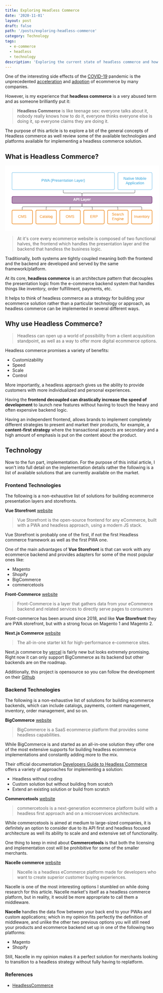 ```yaml
---
title: Exploring Headless Commerce
date: '2020-11-01'
layout: post
draft: false
path: '/posts/exploring-headless-commerce'
category: Technology
tags:
  - e-commerce
  - headless
  - technology
description: 'Exploring the current state of headless commerce and how to best take advantage'
---
```


<!--Exploring the current state of headless commerce and how to best take advantage-->

One of the interesting side effects of the [COVID-19](https://retail-insider.com/retail-insider/2020/7/retail-e-commerce-explodes-in-canada-amid-covid-19-pandemic/) pandemic is the unprecedented [acceleration](https://techcrunch.com/2020/08/24/covid-19-pandemic-accelerated-shift-to-e-commerce-by-5-years-new-report-says/) and [adoption](https://www.bigcommerce.com/blog/covid-19-ecommerce/) of ecommerce by many companies.

However, is my experience that **headless commerce** is a very abused term and as someone brilliantly put it:

> **Headless Commerce** is like teenage sex: everyone talks about it, nobody really knows how to do it, everyone thinks everyone else is doing it, sp everyone claims they are doing it.

The purpose of this article is to explore a bit of the general concepts of Headless commerce as well review some of the available technologies and platforms available for implementing a headless commerce solution.

## What is Headless Commerce?

![Basic Headless Architecture](./basic-headless-architecture.png)

> At it's core every ecommerce website is composed of two functional halves, the frontend which handles the presentation layer and the backend that handless the business logic.

Traditionally, both systems are tightly coupled meaning both the frontend and the backend are developed and served by the same framework/platform.

At its core, **headless commerce** is an architecture pattern that decouples the presentation logic from the e-commerce backend system that handles things like inventory, order fulfillment, payments, etc.

It helps to think of headless commerce as a strategy for building your ecommerce solution rather than a particular technology or approach, as headless commerce can be implemented in several different ways.

## Why use Headless Commerce?

> Headless can open up a world of possibility from a client acquisition standpoint, as well as a way to offer more digital ecommerce options.

Headless commerce promises a variety of benefits:

- Customizability
- Speed
- Scale
- Control

More importantly, a headless approach gives us the ability to provide customers with more individualized and personal experiences.

Having the **frontend decoupled can drastically increase the speed of development** to launch new features without having to touch the heavy and often expensive backend logic.

Having an independent frontend, allows brands to implement completely different strategies to present and market their products, for example, a **content-first strategy** where the transactional aspects are secondary and a high amount of emphasis is put on the content about the product.

## Technology

Now to the fun part, implementation. For the purpose of this initial article, I won't into full detail on the implementation details rather the following is a list of available solutions that are currently available on the market.

### Frontend Technologies

The following is a non-exhaustive list of solutions for building ecommerce presentation layers and storefronts.

**Vue Storefront** [website](https://www.vuestorefront.io/)

> Vue Storefront is the open-source frontend for any eCommerce, built with a PWA and headless approach, using a modern JS stack.

Vue Storefront is probably one of the first, if not the first Headless commerce framework as well as the first PWA one.

One of the main advantages of **Vue Storefront** is that can work with any ecommerce backend and provides adapters for some of the most popular ones like:

- Magento
- Shopify
- BigCommerce
- commercetools

**Front-Commerce** [website](https://www.front-commerce.com/en/)

> Front-Commerce is a layer that gathers data from your eCommerce backend and related services to directly serve pages to consumers

Front-commerce has been around since 2018, and like **Vue Storefront** they are PWA storefront, but with a strong focus on Magento 1 and Magento 2.

**Next.js Commerce** [website](https://nextjs.org/commerce)

> The all-in-one starter kit for high-performance e-commerce sites.

Next.js commerce by [vercel](https://vercel.com/) is fairly new but looks extremely promising. Right now it can only support BigCommerce as its backend but other backends are on the roadmap.

Additionally, this project is opensource so you can follow the development on their [Github](https://github.com/vercel/commerce)

### Backend Technologies

The following is a non-exhaustive list of solutions for building ecommerce backends, which can include catalogs, payments, content management, inventory, order management, and so on.

**BigCommerce** [website](https://www.bigcommerce.ca/)

> BigCommerce is a SaaS ecommerce platform that provides some headless capabilities.

While BigCommerce is and started as an all-in-one solution they offer one of the most extensive supports for building headless ecommerce implementations and constantly adding more to the mix.

Their official documentation [Developers Guide to Headless Commerce](https://developer.bigcommerce.com/api-docs/storefronts/developers-guide-headless) offers a variety of approaches for implementing a solution:

- Headless without coding
- Custom solution but without building from scratch
- Extend an existing solution or build from scratch

**Commercetools** [website](https://commercetools.com/)

> commercetools is a next-generation ecommerce platform build with a headless first approach and on a microservices architecture.

While commercetools is aimed at medium to large-sized companies, it is definitely an option to consider due to its API first and headless focused architecture as well its ability to scale and and extensive set of functionality.

One thing to keep in mind about **Commercetools** is that both the licensing and implementation cost will be prohibitive for some of the smaller merchants.

**Nacelle commerce** [website](https://getnacelle.com/)

> Nacelle is a headless eCommerce platform made for developers who want to create superior customer buying experiences.

Nacelle is one of the most interesting options I stumbled on while doing research for this article. Nacelle market's itself as a headless commerce platform, but in reality, it would be more appropriate to call them a middleware.

**Nacelle** handles the data flow between your back end to your PWAs and custom applications; which in my opinion fits perfectly the definition of middleware, and unlike the other two previous options you will still need your products and ecommerce backend set up in one of the following two platforms:

- Magento
- Shopify

Still, Nacelle in my opinion makes it a perfect solution for merchants looking to transition to a headless strategy without fully having to replatform.

### References

- [HeadlessCommerce](https://headlesscommerce.org)

<!-- Research: https://headlesscommerce.org/
- [Frontcommerce](https://www.front-commerce.com/en/front-commerce-a-modern-ecommerce-architecture/)
- [Deity Falcon](https://github.com/deity-io/falcon)
- [Commerce Layer](https://commercelayer.io/platform/)
- [Commerce Tools](https://commercetools.com/headless-commerce)
- [Swell Commerce](https://www.swell.is/)
-->
